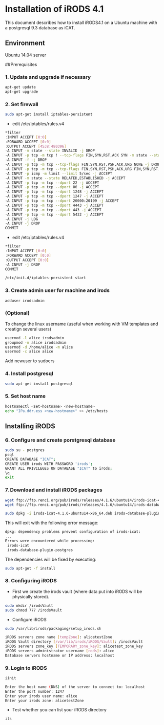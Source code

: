 # Installation of iRODS 4.1
This document describes how to install iRODS4.1 on a Ubuntu machine with a postgresql 9.3 database as iCAT.

## Environment
Ubuntu 14.04 server

##Prerequisites
### 1. Update and upgrade if necessary
```sh
apt-get update
apt-get upgrade
```
### 2. Set firewall
```sh
sudo apt-get install iptables-persistent
```
- edit /etc/iptables/rules.v4
```sh
*filter
:INPUT ACCEPT [0:0]
:FORWARD ACCEPT [0:0]
:OUTPUT ACCEPT [4538:480396]
-A INPUT -m state --state INVALID -j DROP
-A INPUT -p tcp -m tcp ! --tcp-flags FIN,SYN,RST,ACK SYN -m state --state NEW -j DROP
-A INPUT -f -j DROP
-A INPUT -p tcp -m tcp --tcp-flags FIN,SYN,RST,PSH,ACK,URG NONE -j DROP
-A INPUT -p tcp -m tcp --tcp-flags FIN,SYN,RST,PSH,ACK,URG FIN,SYN,RST,PSH,ACK,URG -j DROP
-A INPUT -p icmp -m limit --limit 5/sec -j ACCEPT
-A INPUT -m state --state RELATED,ESTABLISHED -j ACCEPT
-A INPUT -p tcp -m tcp --dport 22 -j ACCEPT
-A INPUT -p tcp -m tcp --dport 80 -j ACCEPT
-A INPUT -p tcp -m tcp --dport 1248 -j ACCEPT
-A INPUT -p tcp -m tcp --dport 1247 -j ACCEPT
-A INPUT -p tcp -m tcp --dport 20000:20199 -j ACCEPT
-A INPUT -p tcp -m tcp --dport 4443 -j ACCEPT
-A INPUT -p tcp -m tcp --dport 443 -j ACCEPT
-A INPUT -p tcp -m tcp --dport 5432 -j ACCEPT
-A INPUT -j LOG
-A INPUT -j DROP
COMMIT
```
- edit /etc/iptables/rules.v4
```sh
*filter
:INPUT ACCEPT [0:0]
:FORWARD ACCEPT [0:0]
:OUTPUT ACCEPT [0:0]
-A INPUT -j DROP
COMMIT
```

```sh
/etc/init.d/iptables-persistent start
```

### 3. Create admin user for machine and irods
```sh
adduser irodsadmin
```
### (Optional)
To change the linux username (useful when working with VM templates and creatign several users)
```sh
usermod -l alice irodsadmin
groupmod -n alice irodsadmin
usermod -d /home/alice -m alice
usermod -c alice alice
```
Add newuser to sudoers

### 4. Install postgresql
```sh
sudo apt-get install postgresql
```

### 5. Set host name

```sh
hostnamectl <set-hostname> <new-hostname>
echo "IPa.ddr.ess <new-hostname>" >> /etc/hosts
```

## Installing iRODS
### 6. Configure and create porstgresql database
```sh
sudo su - postgres
psql
CREATE DATABASE "ICAT";
CREATE USER irods WITH PASSWORD 'irods';
GRANT ALL PRIVILEGES ON DATABASE "ICAT" to irods;
\q
exit
```
### 7. Download and install iRODS packages
```sh
wget ftp://ftp.renci.org/pub/irods/releases/4.1.6/ubuntu14/irods-icat-4.1.6-ubuntu14-x86_64.deb
wget ftp://ftp.renci.org/pub/irods/releases/4.1.6/ubuntu14/irods-database-plugin-postgres-1.6-ubuntu14-x86_64.deb
```

```sh
sudo dpkg -i irods-icat-4.1.6-ubuntu14-x86_64.deb irods-database-plugin-postgres-1.6-ubuntu14-x86_64.deb
```
This will exit with the following error message:
```sh
dpkg: dependency problems prevent configuration of irods-icat:
...
Errors were encountered while processing:
 irods-icat
 irods-database-plugin-postgres
```
The dependencies will be fixed by executing:
```sh
sudo apt-get -f install
```

### 8. Configuring iRODS
- First we create the irods vault (where data put into iRODS will be physically stored).
```sh
sudo mkdir /irodsVault 
sudo chmod 777 /irodsVault
```

- Configure iRODS
```sh
sudo /var/lib/irods/packaging/setup_irods.sh
```

```sh
iRODS servers zone name [tempZone]: alicetestZone
iRODS Vault directory [/var/lib/irods/iRODS/Vault]: /irodsVault
iRODS servers zone_key [TEMPORARY_zone_key]: alicetest_zone_key
iRODS servers administrator username [rods]: alice
Database servers hostname or IP address: localhost
```

### 9. Login to iRODS

```sh
iinit
```

```sh
Enter the host name (DNS) of the server to connect to: localhost
Enter the port number: 1247
Enter your irods user name: alice
Enter your irods zone: alicetestZone
```
- Test whether you can list your iRODS directory
```sh
ils
```
